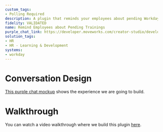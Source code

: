 ```yaml
---
custom_tags:
- Polling Required
description: A plugin that reminds your employees about pending Workday trainings.
fidelity: VALIDATED
name: Remind Employees about Pending Trainings
purple_chat_link: https://developer.moveworks.com/creator-studio/developer-tools/purple-chat-builder/?workspace=%7B%22title%22%3A%22My+Workspace%22%2C%22botSettings%22%3A%7B%7D%2C%22mocks%22%3A%5B%7B%22id%22%3A7358%2C%22title%22%3A%22Mock+1%22%2C%22transcript%22%3A%7B%22settings%22%3A%7B%22colorStyle%22%3A%22LIGHT%22%2C%22startTime%22%3A%2211%3A43+AM%22%2C%22defaultPerson%22%3A%22GWEN%22%2C%22editable%22%3Atrue%7D%2C%22messages%22%3A%5B%7B%22from%22%3A%22ANNOTATION%22%2C%22text%22%3A%22%3Cp%3E%3Cb%3EWeekly+scheduled+job%3C%2Fb%3E%3Cbr%3E%3Cb%3E1.+%3C%2Fb%3ECheck+Workday+for.users+with+an+assigned+training+that+is+due+this+week.%3Cbr%3E%3C%2Fp%3E%22%7D%2C%7B%22from%22%3A%22BOT%22%2C%22text%22%3A%22%3Cp%3EHi+John%2C%3Cbr%3E%3Cbr%3EYour+training%2C+%3Cb%3EEmail+Security+Training%3C%2Fb%3E%2C+is+due+in+Workday+Learning+by+%3Cb%3E2024-08-16%3C%2Fb%3E.+%3Cbr%3E%3Cbr%3EPlease+complete+it+soon%2C+or+it+will+be+escalated+to+your+manager.%3Cbr%3E%3C%2Fp%3E%22%7D%5D%7D%7D%5D%7D
solution_tags:
- HR
- HR - Learning & Development
systems:
- workday
---
```


# Conversation Design

[This purple chat mockup](https://developer.moveworks.com/creator-studio/developer-tools/purple-chat-builder/?workspace=%7B%22title%22%3A%22My+Workspace%22%2C%22botSettings%22%3A%7B%7D%2C%22mocks%22%3A%5B%7B%22id%22%3A7358%2C%22title%22%3A%22Mock+1%22%2C%22transcript%22%3A%7B%22settings%22%3A%7B%22colorStyle%22%3A%22LIGHT%22%2C%22startTime%22%3A%2211%3A43+AM%22%2C%22defaultPerson%22%3A%22GWEN%22%2C%22editable%22%3Atrue%7D%2C%22messages%22%3A%5B%7B%22from%22%3A%22ANNOTATION%22%2C%22text%22%3A%22%3Cp%3E%3Cb%3EWeekly+scheduled+job%3C%2Fb%3E%3Cbr%3E%3Cb%3E1.+%3C%2Fb%3ECheck+Workday+for.users+with+an+assigned+training+that+is+due+this+week.%3Cbr%3E%3C%2Fp%3E%22%7D%2C%7B%22from%22%3A%22BOT%22%2C%22text%22%3A%22%3Cp%3EHi+John%2C%3Cbr%3E%3Cbr%3EYour+training%2C+%3Cb%3EEmail+Security+Training%3C%2Fb%3E%2C+is+due+in+Workday+Learning+by+%3Cb%3E2024-08-16%3C%2Fb%3E.+%3Cbr%3E%3Cbr%3EPlease+complete+it+soon%2C+or+it+will+be+escalated+to+your+manager.%3Cbr%3E%3C%2Fp%3E%22%7D%5D%7D%7D%5D%7D) shows the experience we are going to build.

# Walkthrough

You can watch a video walkthrough where we build this plugin [here](https://vimeo.com/999288807/cc3ddae786?share=copy).
